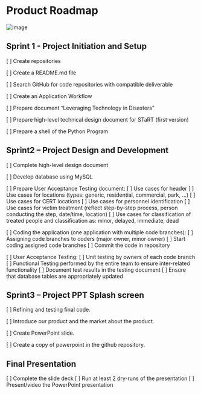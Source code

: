 # Product Roadmap

![image](https://user-images.githubusercontent.com/111323403/200144592-546201e1-ffcf-4f89-ae07-fd7fe5dbe6a7.png)

## Sprint 1 - Project Initiation and Setup

[ ] Create repositories

[ ] Create a README.md file

[ ] Search GitHub for code repositories with compatible deliverable

[ ] Create an Application Workflow

[ ] Prepare document “Leveraging Technology in Disasters”

[ ] Prepare high-level technical design document for STaRT (first version)

[ ] Prepare a shell of the Python Program
  
## Sprint2 – Project Design and Development

[ ] Complete high-level design document

[ ] Develop database using MySQL 

[ ] Prepare User Acceptance Testing document:
[ ] Use cases for header 
[ ] Use cases for locations (types: generic, residential, commercial, park, …)
[ ] Use cases for CERT locations
[ ] Use cases for personnel identification
[ ]	Use cases for victim treatment (reflect step-by-step process, person conducting the step, date/time, location)
[ ]	Use cases for classification of treated people and classification as: minor, delayed, immediate, dead

[ ] Coding the application (one application with multiple code branches):
[ ] Assigning code branches to coders (major owner, minor owner)
[ ] Start coding assigned code branches
[ ] Commit the code in repository

[ ] User Acceptance Testing:
[ ] Unit testing by owners of each code branch
[ ] Functional Testing performed by the entire team to ensure inter-related functionality
[ ] Document test results in the testing document 
[ ] Ensure that database tables are appropriately updated
  
## Sprint3 – Project PPT Splash screen 

[ ] Refining and testing final code.

[ ] Introduce our product and the market about the product.

[ ] Create PowerPoint slide.

[ ] Create a copy of powerpoint in the github repository.

## Final Presentation

[ ] Complete the slide deck
[ ] Run at least 2 dry-runs of the presentation
[ ] Present/video the PowerPoint presentation

